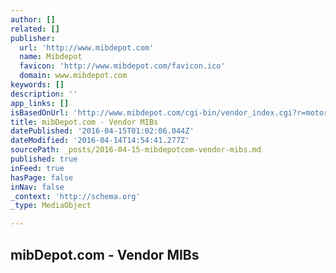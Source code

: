 ```yaml
---
author: []
related: []
publisher:
  url: 'http://www.mibdepot.com'
  name: Mibdepot
  favicon: 'http://www.mibdepot.com/favicon.ico'
  domain: www.mibdepot.com
keywords: []
description: ''
app_links: []
isBasedOnUrl: 'http://www.mibdepot.com/cgi-bin/vendor_index.cgi?r=motorola'
title: mibDepot.com - Vendor MIBs
datePublished: '2016-04-15T01:02:06.044Z'
dateModified: '2016-04-14T14:54:41.277Z'
sourcePath: _posts/2016-04-15-mibdepotcom-vendor-mibs.md
published: true
inFeed: true
hasPage: false
inNav: false
_context: 'http://schema.org'
_type: MediaObject

---
```

<article style=""><h1>mibDepot.com - Vendor MIBs</h1></article>